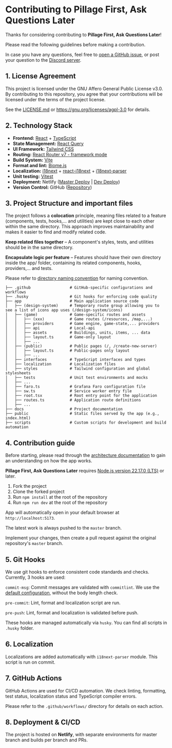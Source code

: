 # Contributing to Pillage First, Ask Questions Later

Thanks for considering contributing to **Pillage First, Ask Questions Later**!

Please read the following guidelines before making a contribution.

In case you have any questions, feel free to [open a GitHub issue](https://github.com/jurerotar/Pillage-First-Ask-Questions-Later/issues/new/choose), or post your question to the [Discord server](https://discord.gg/Ep7NKVXUZA).

## 1. License Agreement

This project is licensed under the GNU Affero General Public License v3.0.
By contributing to this repository, you agree that your contributions will be licensed under the terms of the project license.

See the [LICENSE.md](/LICENSE.md) or https://gnu.org/licenses/agpl-3.0 for details.

## 2. Technology Stack

- **Frontend:** [React](https://react.dev) + [TypeScript](https://www.typescriptlang.org/)
- **State Management:** [React Query](https://tanstack.com/query/latest)
- **UI Framework:** [Tailwind CSS](https://tailwindcss.com)
- **Routing:** [React Router v7 - framework mode](https://reactrouter.com)
- **Build System:** [Vite](https://vitejs.dev)
- **Format and lint:** [Biome.js](https://biomejs.dev)
- **Localization:** [i18next](https://www.i18next.com) + [react-i18next](https://react.i18next.com) + [i18next-parser](https://github.com/i18next/i18next-parser)
- **Unit testing:** [Vitest](https://vitest.dev)
- **Deployment:** Netlify ([Master Deploy](https://pillagefirst.netlify.app) | [Dev Deploy](https://develop--pillagefirst.netlify.app))
- **Version Control:** GitHub ([Repository](https://github.com/jurerotar/Pillage-First-Ask-Questions-Later))

## 3. Project Structure and important files

The project follows a **colocation** principle, meaning files related to a feature (components, tests, hooks,... and utilities) are kept
close to each other within the same directory. This approach improves maintainability and makes it easier to find and modify related code.

**Keep related files together** – A component's styles, tests, and utilities should be in the same directory.

**Encapsulate logic per feature** – Features should have their own directory inside the app/ folder, containing its related components,
hooks, providers,... and tests.

Please refer to [directory naming convention](./docs/DIRECTORY_NAMING_CONVENTION.md) for naming convention.

```
├── .github                 # GitHub-specific configurations and workflows
├── .husky                  # Git hooks for enforcing code quality
├── app                     # Main application source code
│   ├── (design-system)     # Temporary route group allowing you to see a list of icons app uses (/design-system/icons)
│   ├── (game)              # Game-specific routes and assets
│   │   ├── (xxx)           # Game routes (/resources, /map,...)
│   │   ├── providers       # Game engine, game-state,... providers
│   │   ├── api             # Local-api
│   │   ├── assets          # Buildings, units, items, ... data
│   │   ├── layout.ts       # Game-only layout
│   │   ├── ...
│   ├── (public)            # Public pages (/, /create-new-server)
│   │   ├── layout.ts       # Public-pages only layout
│   │   ├── ...
│   ├── interfaces          # TypeScript interfaces and types
│   ├── localization        # Localization files
│   ├── styles              # Tailwind configuration and global stylesheets
│   ├── tests               # Unit test environments and mocks
│   ├── ...
│   ├── faro.ts             # Grafana Faro configuration file
│   ├── sw.ts               # Service worker entry file
│   ├── root.tsx            # Root entry point for the application
│   ├── routes.ts           # Application route definitions
│   ├── ...
├── docs                    # Project documentation
├── public                  # Static files served by the app (e.g., index.html)
├── scripts                 # Custom scripts for development and build automation
```

## 4. Contribution guide

Before starting, please read through the [architecture documentation](./docs/ARCHITECTURE.md) to gain an understanding on how the app works.

**Pillage First, Ask Questions Later** requires [Node.js version 22.17.0 (LTS)](https://nodejs.org/en/download) or later.

1. Fork the project
2. Clone the forked project
3. Run `npm install` at the root of the repository
4. Run `npm run dev` at the root of the repository

App will automatically open in your default browser at `http://localhost:5173`.

The latest work is always pushed to the `master` branch.

Implement your changes, then create a pull request against the original repository's `master` branch.

## 5. Git Hooks

We use git hooks to enforce consistent code standards and checks. Currently, 3 hooks are used:

`commit-msg`: Commit messages are validated with `commitlint`. We use the [default configuration](https://github.com/conventional-changelog/commitlint/tree/master/%40commitlint/config-conventional), without the body length check.

`pre-commit`: Lint, format and localization script are run.

`pre-push`: Lint, format and localization is validated before push.

These hooks are managed automatically via `husky`. You can find all scripts in `.husky` folder.

## 6. Localization

Localizations are added automatically with `i18next-parser` module. This script is run on commit.

## 7. GitHub Actions

GitHub Actions are used for CI/CD automation. We check linting, formatting, test status, localization status and TypeScript compiler errors.

Please refer to the `.github/workflows/` directory for details on each action.

## 8. Deployment & CI/CD

The project is hosted on **Netlify**, with separate environments for master branch and builds per branch and PRs.


